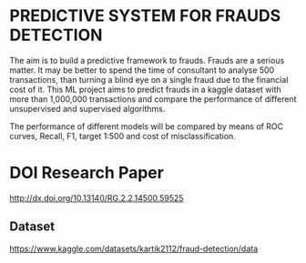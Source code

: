 # PREDICTIVE SYSTEM FOR FRAUDS DETECTION

The aim is to build a predictive framework to frauds. Frauds are a serious matter. It may be better to spend the time of consultant to analyse 500 transactions, than turning a blind eye on a single fraud due to the financial cost of it. This ML project aims to predict frauds in a kaggle dataset with more than 1,000,000 transactions and compare the performance of different unsupervised and supervised algorithms.

The performance of different models will be compared by means of ROC curves, Recall, F1, target 1:500 and cost of misclassification.

# DOI Research Paper
http://dx.doi.org/10.13140/RG.2.2.14500.59525

## Dataset
https://www.kaggle.com/datasets/kartik2112/fraud-detection/data


